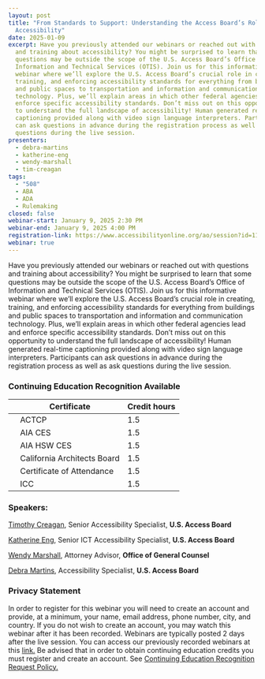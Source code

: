 ```yaml
---
layout: post
title: "From Standards to Support: Understanding the Access Board’s Role in
  Accessibility"
date: 2025-01-09
excerpt: Have you previously attended our webinars or reached out with questions
  and training about accessibility? You might be surprised to learn that some
  questions may be outside the scope of the U.S. Access Board’s Office of
  Information and Technical Services (OTIS). Join us for this informative
  webinar where we’ll explore the U.S. Access Board’s crucial role in creating,
  training, and enforcing accessibility standards for everything from buildings
  and public spaces to transportation and information and communication
  technology. Plus, we’ll explain areas in which other federal agencies lead and
  enforce specific accessibility standards. Don’t miss out on this opportunity
  to understand the full landscape of accessibility! Human generated real-time
  captioning provided along with video sign language interpreters. Participants
  can ask questions in advance during the registration process as well as ask
  questions during the live session.
presenters:
  - debra-martins
  - katherine-eng
  - wendy-marshall
  - tim-creagan
tags:
  - "508"
  - ABA
  - ADA
  - Rulemaking
closed: false
webinar-start: January 9, 2025 2:30 PM
webinar-end: January 9, 2025 4:00 PM
registration-link: https://www.accessibilityonline.org/ao/session?id=111148
webinar: true
---
```

Have you previously attended our webinars or reached out with questions and training about accessibility? You might be surprised to learn that some questions may be outside the scope of the U.S. Access Board’s Office of Information and Technical Services (OTIS). Join us for this informative webinar where we’ll explore the U.S. Access Board’s crucial role in creating, training, and enforcing accessibility standards for everything from buildings and public spaces to transportation and information and communication technology. Plus, we’ll explain areas in which other federal agencies lead and enforce specific accessibility standards. Don’t miss out on this opportunity to understand the full landscape of accessibility! Human generated real-time captioning provided along with video sign language interpreters. Participants can ask questions in advance during the registration process as well as ask questions during the live session.

### Continuing Education Recognition Available

|     | **Certificate**             | **Credit hours** |
| --- | --------------------------- | ---------------- |
|     | ACTCP                       | 1.5              |
|     | AIA CES                     | 1.5              |
|     | AIA HSW CES                 | 1.5              |
|     | California Architects Board | 1.5              |
|     | Certificate of Attendance   | 1.5              |
|     | ICC                         | 1.5              |

### Speakers:

[Timothy Creagan](https://www.accessibilityonline.org/speakers/speaker.aspx?id=10120&ret=From%20Standards%20to%20Support:%20Understanding%20the%20Access%20Board%E2%80%99s%20Role%20in%20Accessibility), Senior Accessibility Specialist, **U.S. Access Board**

[Katherine Eng](https://www.accessibilityonline.org/speakers/speaker.aspx?id=10512&ret=From%20Standards%20to%20Support:%20Understanding%20the%20Access%20Board%E2%80%99s%20Role%20in%20Accessibility), Senior ICT Accessibility Specialist, **U.S. Access Board**

[Wendy Marshall](https://www.accessibilityonline.org/speakers/speaker.aspx?id=11075&ret=From%20Standards%20to%20Support:%20Understanding%20the%20Access%20Board%E2%80%99s%20Role%20in%20Accessibility), Attorney Advisor, **Office of General Counsel**

[Debra Martins](https://www.accessibilityonline.org/speakers/speaker.aspx?id=11035&ret=From%20Standards%20to%20Support:%20Understanding%20the%20Access%20Board%E2%80%99s%20Role%20in%20Accessibility), Accessibility Specialist, **U.S. Access Board**

### Privacy Statement

In order to register for this webinar you will need to create an account and provide, at a minimum, your name, email address, phone number, city, and country. If you do not wish to create an account, you may watch this webinar after it has been recorded. Webinars are typically posted 2 days after the live session. You can access our previously recorded webinars at this [link.](https://www.accessibilityonline.org/archives/) Be advised that in order to obtain continuing education credits you must register and create an account. See [Continuing Education Recognition Request Policy.](https://www.accessibilityonline.org/continuing-education/CEUDetails.aspx)